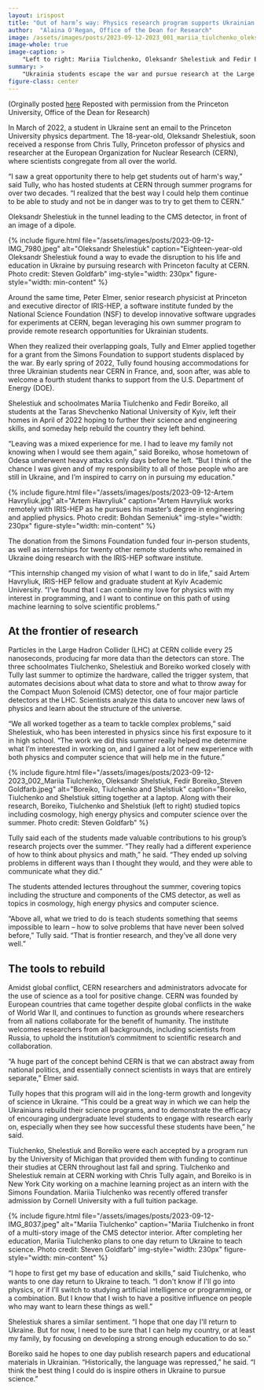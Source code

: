 ```yaml
---
layout: irispost
title: "Out of harm’s way: Physics research program supports Ukrainian students displaced by war"
author:  "Alaina O'Regan, Office of the Dean for Research"
image: /assets/images/posts/2023-09-12-2023_001_mariia_tiulchenko_oleksandr_shelstiuk_fedir_boreiko_by_steven_goldfarb.jpeg
image-whole: true
image-caption: >
    "Left to right: Mariia Tiulchenko, Oleksandr Shelestiuk and Fedir Boreiko. Photo by Steven Goldfarb"
summary: >
    "Ukrainia students escape the war and pursue research at the Large Hadron Collider (LHC), under supervision from Princeton University faculty."
figure-class: center
---
```


(Orginally posted [here](https://research.princeton.edu/news/out-harm%E2%80%99s-way-physics-research-program-supports-ukrainian-students-displaced-war) Reposted with permission from the Princeton University, Office of the Dean for Research)

In March of 2022, a student in Ukraine sent an email to the Princeton University physics department. The 18-year-old, Oleksandr Shelestiuk, soon received a response from Chris Tully, Princeton professor of physics and researcher at the European Organization for Nuclear Research (CERN), where scientists congregate from all over the world.

“I saw a great opportunity there to help get students out of harm's way,” said Tully, who has hosted students at CERN through summer programs for over two decades. “I realized that the best way I could help them continue to be able to study and not be in danger was to try to get them to CERN.”

Oleksandr Shelestiuk in the tunnel leading to the CMS detector, in front of an image of a dipole.

{% include figure.html
    file="/assets/images/posts/2023-09-12-IMG_7980.jpeg"
    alt="Oleksandr Shelestiuk"
    caption="Eighteen-year-old Oleksandr Shelestiuk found a way to evade the disruption to his life and education in Ukraine by pursuing research with Princeton faculty at CERN.  Photo credit: Steven Goldfarb"
    img-style="width: 230px"
    figure-style="width: min-content"
%}

Around the same time, Peter Elmer, senior research physicist at Princeton and executive director of IRIS-HEP, a software institute funded by the National Science Foundation (NSF) to develop innovative software upgrades for experiments at CERN, began leveraging his own summer program to provide remote research opportunities for Ukrainian students.

When they realized their overlapping goals, Tully and Elmer applied together for a grant from the Simons Foundation to support students displaced by the war. By early spring of 2022, Tully found housing accommodations for three Ukrainian students near CERN in France, and, soon after, was able to welcome a fourth student thanks to support from the U.S. Department of Energy (DOE).

Shelestiuk and schoolmates Mariia Tiulchenko and Fedir Boreiko, all students at the Taras Shevchenko National University of Kyiv, left their homes in April of 2022 hoping to further their science and engineering skills, and someday help rebuild the country they left behind.

“Leaving was a mixed experience for me. I had to leave my family not knowing when I would see them again,” said Boreiko, whose hometown of Odesa underwent heavy attacks only days before he left. “But I think of the chance I was given and of my responsibility to all of those people who are still in Ukraine, and I’m inspired to carry on in pursuing my education."

{% include figure.html
    file="/assets/images/posts/2023-09-12-Artem Havryliuk.jpg"
    alt="Artem Havryliuk"
    caption="Artem Havryliuk works remotely with IRIS-HEP as he pursues his master’s degree in engineering and applied physics. Photo credit: Bohdan Semeniuk"
    img-style="width: 230px"
    figure-style="width: min-content"
%}

The donation from the Simons Foundation funded four in-person students, as well as internships for twenty other remote students who remained in Ukraine doing research with the IRIS-HEP software institute.

“This internship changed my vision of what I want to do in life,” said Artem Havryliuk, IRIS-HEP fellow and graduate student at Kyiv Academic University. “I’ve found that I can combine my love for physics with my interest in programming, and I want to continue on this path of using machine learning to solve scientific problems.”

## At the frontier of research
Particles in the Large Hadron Collider (LHC) at CERN collide every 25 nanoseconds, producing far more data than the detectors can store. The three schoolmates Tiulchenko, Shelestiuk and Boreiko worked closely with Tully last summer to optimize the hardware, called the trigger system, that automates decisions about what data to store and what to throw away for the Compact Muon Solenoid (CMS) detector, one of four major particle detectors at the LHC. Scientists analyze this data to uncover new laws of physics and learn about the structure of the universe.

“We all worked together as a team to tackle complex problems,” said Shelestiuk, who has been interested in physics since his first exposure to it in high school. “The work we did this summer really helped me determine what I’m interested in working on, and I gained a lot of new experience with both physics and computer science that will help me in the future.”

{% include figure.html
    file="/assets/images/posts/2023-09-12-2023_002_Mariia Tiulchenko, Oleksandr Shelstiuk, Fedir Boreiko_Steven Goldfarb.jpeg"
    alt="Boreiko, Tiulchenko and Shelstiuk"
    caption="Boreiko, Tiulchenko and Shelstiuk sitting together at a laptop. Along with their research, Boreiko, Tiulchenko and Shelstiuk (left to right) studied topics including cosmology, high energy physics and computer science over the summer. Photo credit: Steven Goldfarb"
%}



Tully said each of the students made valuable contributions to his group’s research projects over the summer. “They really had a different experience of how to think about physics and math,” he said. “They ended up solving problems in different ways than I thought they would, and they were able to communicate what they did.”

The students attended lectures throughout the summer, covering topics including the structure and components of the CMS detector, as well as topics in cosmology, high energy physics and computer science.

“Above all, what we tried to do is teach students something that seems impossible to learn – how to solve problems that have never been solved before,” Tully said. “That is frontier research, and they’ve all done very well.”

## The tools to rebuild
Amidst global conflict, CERN researchers and administrators advocate for the use of science as a tool for positive change. CERN was founded by European countries that came together despite global conflicts in the wake of World War II, and continues to function as grounds where researchers from all nations collaborate for the benefit of humanity. The institute welcomes researchers from all backgrounds, including scientists from Russia, to uphold the institution’s commitment to scientific research and collaboration.

“A huge part of the concept behind CERN is that we can abstract away from national politics, and essentially connect scientists in ways that are entirely separate,” Elmer said.

Tully hopes that this program will aid in the long-term growth and longevity of science in Ukraine. “This could be a great way in which we can help the Ukrainians rebuild their science programs, and to demonstrate the efficacy of encouraging undergraduate level students to engage with research early on, especially when they see how successful these students have been,” he said.

Tiulchenko, Shelestiuk and Boreiko were each accepted by a program run by the University of Michigan that provided them with funding to continue their studies at CERN throughout last fall and spring. Tiulchenko and Shelestiuk remain at CERN working with Chris Tully again, and Boreiko is in New York City working on a machine learning project as an intern with the Simons Foundation. Mariia Tiulchenko was recently offered transfer admission by Cornell University with a full tuition package.


{% include figure.html
    file="/assets/images/posts/2023-09-12-IMG_8037.jpeg"
    alt="Mariia Tiulchenko"
    caption="Mariia Tiulchenko in front of a multi-story image of the CMS detector interior. After completing her education, Mariia Tiulchenko plans to one day return to Ukraine to teach science. Photo credit: Steven Goldfarb"
    img-style="width: 230px"
    figure-style="width: min-content"
%}

“I hope to first get my base of education and skills,” said Tiulchenko, who wants to one day return to Ukraine to teach. “I don't know if I'll go into physics, or if I’ll switch to studying artificial intelligence or programming, or a combination. But I know that I wish to have a positive influence on people who may want to learn these things as well.”

Shelestiuk shares a similar sentiment. “I hope that one day I'll return to Ukraine. But for now, I need to be sure that I can help my country, or at least my family, by focusing on developing a strong enough education to do so.”

Boreiko said he hopes to one day publish research papers and educational materials in Ukrainian. “Historically, the language was repressed,” he said. “I think the best thing I could do is inspire others in Ukraine to pursue science.”